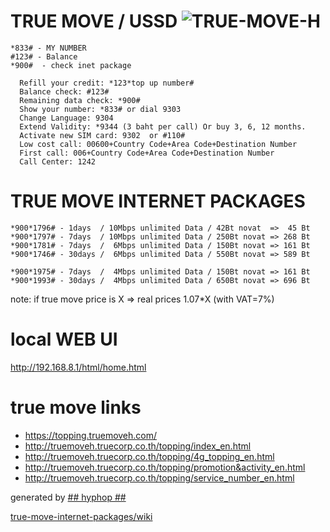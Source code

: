 # TRUE MOVE / USSD ![TRUE-MOVE-H](https://topping.truemoveh.com/assets/topping/images/svg/icon_fb&true.png)

    *833# - MY NUMBER
    #123# - Balance
    *900#  - check inet package
    
      Refill your credit: *123*top up number#
      Balance check: #123#
      Remaining data check: *900#
      Show your number: *833# or dial 9303
      Change Language: 9304
      Extend Validity: *9344 (3 baht per call) Or buy 3, 6, 12 months.
      Activate new SIM card: 9302  or #110#
      Low cost call: 00600+Country Code+Area Code+Destination Number
      First call: 006+Country Code+Area Code+Destination Number
      Call Center: 1242

# TRUE MOVE INTERNET PACKAGES

    *900*1796# - 1days  / 10Mbps unlimited Data / 42Bt novat  =>  45 Bt
    *900*1797# - 7days  / 10Mbps unlimited Data / 250Bt novat => 268 Bt
    *900*1781# - 7days  /  6Mbps unlimited Data / 150Bt novat => 161 Bt
    *900*1746# - 30days /  6Mbps unlimited Data / 550Bt novat => 589 Bt

    *900*1975# - 7days  /  4Mbps unlimited Data / 150Bt novat => 161 Bt
    *900*1993# - 30days /  4Mbps unlimited Data / 650Bt novat => 696 Bt

note: if true move price is X => real prices 1.07*X (with VAT=7%)

# local WEB UI

http://192.168.8.1/html/home.html

# true move links
 
* https://topping.truemoveh.com/
* http://truemoveh.truecorp.co.th/topping/index_en.html
* http://truemoveh.truecorp.co.th/topping/4g_topping_en.html
* http://truemoveh.truecorp.co.th/topping/promotion&activity_en.html
* http://truemoveh.truecorp.co.th/topping/service_number_en.html

generated by [## hyphop ##]()

[true-move-internet-packages/wiki](https://github.com/hyphop/true-move-internet-packages/wiki)
